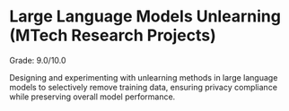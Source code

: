 # Large Language Models Unlearning (MTech Research Projects)
Grade: 9.0/10.0 

Designing and experimenting with unlearning methods in large language models to selectively remove training data, ensuring privacy compliance while preserving overall model performance.
